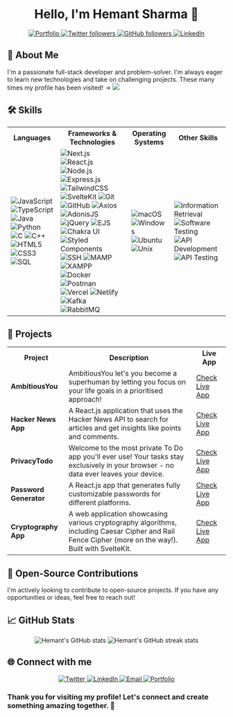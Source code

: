 <h1 align="center">Hello, I'm Hemant Sharma 👋</h1>

<p align="center">
<a href="https://hemantsharma.tech" target="_blank">
    <img src="https://img.shields.io/badge/-Portfolio-000000?style=for-the-badge&logo=internet&logoColor=white" alt="Portfolio" />
  </a>
  <a href="https://twitter.com/hemants1703" target="_blank">
    <img src="https://img.shields.io/twitter/follow/hemants1703?logo=x&style=for-the-badge" alt="Twitter followers" />
  </a>
  <a href="https://github.com/hemants1703" target="_blank">
    <img src="https://img.shields.io/github/followers/hemants1703?logo=github&style=for-the-badge" alt="GitHub followers" />
  </a>
  <a href="https://linkedin.com/in/hemants1703" target="_blank">
    <img src="https://img.shields.io/badge/-LinkedIn-blue?style=for-the-badge&logo=linkedin" alt="LinkedIn" />
  </a>
  
</p>

<h2>🚀 About Me</h2>
<p>I'm a passionate full-stack developer and problem-solver. I'm always eager to learn new technologies and take on challenging projects. These many times my profile has been visited! -> <img src="https://visitor-badge.laobi.icu/badge?page_id=hemants1703.hemants1703"/></p>

<h2>🛠️ Skills</h2>
<div align="center">
  <table>
    <tr>
      <th>Languages</th>
      <th>Frameworks & Technologies</th>
      <th>Operating Systems</th>
      <th>Other Skills</th>
    </tr>
    <tr>
      <td>
        <img src="https://img.shields.io/badge/JavaScript-F7DF1E?style=flat-square&logo=javascript&logoColor=black" alt="JavaScript" />
        <img src="https://img.shields.io/badge/TypeScript-3178C6?style=flat-square&logo=typescript&logoColor=white" alt="TypeScript" />
        <img src="https://img.shields.io/badge/Java-007396?style=flat-square&logo=java&logoColor=white" alt="Java" />
        <img src="https://img.shields.io/badge/Python-3776AB?style=flat-square&logo=python&logoColor=white" alt="Python" />
        <img src="https://img.shields.io/badge/C-00599C?style=flat-square&logo=c&logoColor=white" alt="C" />
        <img src="https://img.shields.io/badge/C++-00599C?style=flat-square&logo=c%2B%2B&logoColor=white" alt="C++" />
        <img src="https://img.shields.io/badge/HTML5-E34F26?style=flat-square&logo=html5&logoColor=white" alt="HTML5" />
        <img src="https://img.shields.io/badge/CSS3-1572B6?style=flat-square&logo=css3&logoColor=white" alt="CSS3" />
        <img src="https://img.shields.io/badge/SQL-003B57?style=flat-square&logo=sql&logoColor=white" alt="SQL" />
      </td>
      <td>
        <img src="https://img.shields.io/badge/Next.js-000000?style=flat-square&logo=next.js&logoColor=white" alt="Next.js" />
        <img src="https://img.shields.io/badge/React.js-61DAFB?style=flat-square&logo=react&logoColor=black" alt="React.js" />
        <img src="https://img.shields.io/badge/Node.js-339933?style=flat-square&logo=node.js&logoColor=white" alt="Node.js" />
        <img src="https://img.shields.io/badge/Express.js-000000?style=flat-square&logo=express&logoColor=white" alt="Express.js" />
        <img src="https://img.shields.io/badge/TailwindCSS-06B6D4?style=flat-square&logo=tailwindcss&logoColor=white" alt="TailwindCSS" />
        <img src="https://img.shields.io/badge/SvelteKit-FF3E00?style=flat-square&logo=svelte&logoColor=white" alt="SvelteKit" />
        <img src="https://img.shields.io/badge/Git-F05032?style=flat-square&logo=git&logoColor=white" alt="Git" />
        <img src="https://img.shields.io/badge/GitHub-181717?style=flat-square&logo=github&logoColor=white" alt="GitHub" />
        <img src="https://img.shields.io/badge/Axios-5A29E4?style=flat-square&logo=axios&logoColor=white" alt="Axios" />
        <img src="https://img.shields.io/badge/AdonisJS-220052?style=flat-square&logo=adonisjs&logoColor=white" alt="AdonisJS" />
        <img src="https://img.shields.io/badge/jQuery-0769AD?style=flat-square&logo=jquery&logoColor=white" alt="jQuery" />
        <img src="https://img.shields.io/badge/EJS-2C2C2C?style=flat-square&logo=ejs&logoColor=white" alt="EJS" />
        <img src="https://img.shields.io/badge/Chakra UI-319795?style=flat-square&logo=chakraui&logoColor=white" alt="Chakra UI" />
        <img src="https://img.shields.io/badge/Styled Components-DB7093?style=flat-square&logo=styled-components&logoColor=white" alt="Styled Components" />
        <img src="https://img.shields.io/badge/SSH-F26822?style=flat-square&logo=ssh&logoColor=white" alt="SSH" />
        <img src="https://img.shields.io/badge/MAMP-FF6847?style=flat-square&logo=mamp&logoColor=white" alt="MAMP" />
        <img src="https://img.shields.io/badge/XAMPP-FB7A24?style=flat-square&logo=xampp&logoColor=white" alt="XAMPP" />
        <img src="https://img.shields.io/badge/Docker-2496ED?style=flat-square&logo=docker&logoColor=white" alt="Docker" />
        <img src="https://img.shields.io/badge/Postman-FF6C37?style=flat-square&logo=postman&logoColor=white" alt="Postman" />
<!--         <img src="https://img.shields.io/badge/Distributed Systems-FFA500?style=flat-square&logo=distributed-systems&logoColor=white" alt="Distributed Systems" /> -->
        <img src="https://img.shields.io/badge/Vercel-000000?style=flat-square&logo=vercel&logoColor=white" alt="Vercel" />
        <img src="https://img.shields.io/badge/Netlify-00C7B7?style=flat-square&logo=netlify&logoColor=white" alt="Netlify" />
        <img src="https://img.shields.io/badge/Kafka-231F20?style=flat-square&logo=apache-kafka&logoColor=white" alt="Kafka" />
        <img src="https://img.shields.io/badge/RabbitMQ-FF6600?style=flat-square&logo=rabbitmq&logoColor=white" alt="RabbitMQ" />
      </td>
      <td>
        <img src="https://img.shields.io/badge/macOS-000000?style=flat-square&logo=apple&logoColor=white" alt="macOS" />
        <img src="https://img.shields.io/badge/Windows-0078D6?style=flat-square&logo=windows&logoColor=white" alt="Windows" />
        <img src="https://img.shields.io/badge/Ubuntu-E95420?style=flat-square&logo=ubuntu&logoColor=white" alt="Ubuntu" />
        <img src="https://img.shields.io/badge/Unix-FFD700?style=flat-square&logo=unix&logoColor=black" alt="Unix" />
      </td>
      <td>
<!--         <img src="https://img.shields.io/badge/Machine Learning-4B0082?style=flat-square&logo=machine-learning&logoColor=white" alt="Machine Learning" /> -->
<!--         <img src="https://img.shields.io/badge/Distributed Systems-FFA500?style=flat-square&logo=distributed-systems&logoColor=white" alt="Distributed Systems" /> -->
        <img src="https://img.shields.io/badge/Information Retrieval-008000?style=flat-square&logo=information-retrieval&logoColor=white" alt="Information Retrieval" />
        <img src="https://img.shields.io/badge/Software Testing-FF0000?style=flat-square&logo=software-testing&logoColor=white" alt="Software Testing" />
        <img src="https://img.shields.io/badge/API Development-9400D3?style=flat-square&logo=api-development&logoColor=white" alt="API Development" />
        <img src="https://img.shields.io/badge/API Testing-FF8C00?style=flat-square&logo=api-testing&logoColor=white" alt="API Testing" />
      </td>
    </tr>
  </table>
</div>

<h2>🚀 Projects</h2>
<div align="center">
  <table>
    <tr>
      <th>Project</th>
      <th>Description</th>
      <th>Live App</th>
    </tr>
      <tr>
      <td><b>AmbitiousYou</b></td>
      <td>AmbitiousYou let's you become a superhuman by letting you focus on your life goals in a prioritised approach!</td>
      <td><a href="https://ambitiousyou.pro/" target="_blank">Check Live App</a></td>
    </tr>
    <tr>
      <td><b>Hacker News App</b></td>
      <td>A React.js application that uses the Hacker News API to search for articles and get insights like points and comments.</td>
      <td><a href="https://hn-explorer.hemantsharma.tech/" target="_blank">Check Live App</a></td>
    </tr>
    <tr>
      <td><b>PrivacyTodo</b></td>
      <td>Welcome to the most private To Do app you'll ever use! Your tasks stay exclusively in your browser - no data ever leaves your device.</td>
      <td><a href="http://privacytodo.hemantsharma.tech/" target="_blank">Check Live App</a></td>
    </tr>
    <tr>
      <td><b>Password Generator</b></td>
      <td>A React.js app that generates fully customizable passwords for different platforms.</td>
      <td><a href="https://password-generator.hemantsharma.tech/" target="_blank">Check Live App</a></td>
    </tr>
    <tr>
      <td><b>Cryptography App</b></td>
      <td>A web application showcasing various cryptography algorithms, including Caesar Cipher and Rail Fence Cipher (more on the way!). Built with SvelteKit.</td>
      <td><a href="https://cryptography-app-svelte.vercel.app/" target="_blank">Check Live App</a></td>
    </tr>
  </table>
</div>

<h2>🤝 Open-Source Contributions</h2>
<p>I'm actively looking to contribute to open-source projects. If you have any opportunities or ideas, feel free to reach out!</p>

<h2>📈 GitHub Stats</h2>
<div align="center">
  <img src="https://github-readme-stats.vercel.app/api?username=hemants1703&show_icons=true&theme=dark" alt="Hemant's GitHub stats" />
  <img src="https://github-readme-streak-stats.herokuapp.com/?user=hemants1703&theme=dark" alt="Hemant's GitHub streak stats" />
</div>

 <h2>🌐 Connect with me</h2>
<p align="center">
  <a href="https://twitter.com/hemants1703" target="_blank">
    <img src="https://img.shields.io/badge/-Twitter-1DA1F2?style=for-the-badge&logo=twitter&logoColor=white" alt="Twitter" />
  </a>
  <a href="https://www.linkedin.com/in/hemants1703/" target="_blank">
    <img src="https://img.shields.io/badge/-LinkedIn-0077B5?style=for-the-badge&logo=linkedin&logoColor=white" alt="LinkedIn" />
  </a>
  <a href="mailto:hemant@hemantsharma.tech" target="_blank">
    <img src="https://img.shields.io/badge/-Email-D14836?style=for-the-badge&logo=gmail&logoColor=white" alt="Email" />
  </a>
  <a href="https://hemantsharma.tech" target="_blank">
    <img src="https://img.shields.io/badge/-Portfolio-000000?style=for-the-badge&logo=internet&logoColor=white" alt="Portfolio" />
  </a>
</p> 

<h3>Thank you for visiting my profile! Let's connect and create something amazing together. 🚀</h3>
